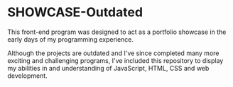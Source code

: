 # SHOWCASE-Outdated

This front-end program was designed to act as a portfolio showcase in the early days of my programming experience.

Although the projects are outdated and I've since completed many more exciting and challenging programs, I've included this repository to display my abilities in and understanding of JavaScript, HTML, CSS and web development. 
